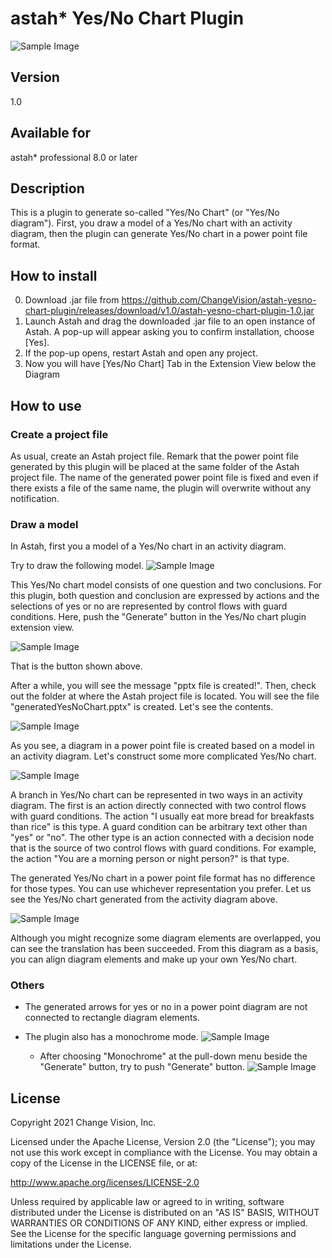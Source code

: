 astah* Yes/No Chart Plugin
===============================
![Sample Image](doc/yesnochart.png)

Version
----------------
1.0

Available for
----------------
astah* professional 8.0 or later

Description
----------------
This is a plugin to generate so-called "Yes/No Chart" (or "Yes/No diagram").
First, you draw a model of a Yes/No chart with an activity diagram, then the plugin can generate Yes/No chart in a power point file format.

How to install
----------------

0. Download .jar file from
   https://github.com/ChangeVision/astah-yesno-chart-plugin/releases/download/v1.0/astah-yesno-chart-plugin-1.0.jar
1. Launch Astah and drag the downloaded .jar file to an open instance of Astah.  A pop-up will appear asking you to confirm installation, choose [Yes].
2. If the pop-up opens, restart Astah and open any project.
3. Now you will have [Yes/No Chart] Tab in the Extension View below the Diagram

How to use
----------------
### Create a project file
As usual, create an Astah project file.  Remark that the power point file generated by this plugin will be placed at the same folder of the Astah project file.  The name of the generated power point file is fixed and even if there exists a file of the same name, the plugin will overwrite without any notification.

### Draw a model
In Astah, first you a model of a Yes/No chart in an activity diagram.

Try to draw the following model.
![Sample Image](doc/image08-1.png)

This Yes/No chart model consists of one question and two conclusions.
For this plugin, both question and conclusion are expressed by actions
and the selections of yes or no are represented by control flows with guard conditions.
Here, push the "Generate" button in the Yes/No chart plugin extension view.

![Sample Image](doc/image09.png)

That is the button shown above.

After a while, you will see the message "pptx file is created!".
Then, check out the folder at where the Astah project file is located.
You will see the file "generatedYesNoChart.pptx" is created.
Let's see the contents.

![Sample Image](doc/image10.png)

As you see, a diagram in a power point file is created based on a model in an activity diagram.
Let's construct some more complicated Yes/No chart.

![Sample Image](doc/image11.png)

A branch in Yes/No chart can be represented in two ways in an activity diagram. 
The first is an action directly connected with two control flows with guard conditions.
The action "I usually eat more bread for breakfasts than rice" is this type.
A guard condition can be arbitrary text other than "yes" or "no".
The other type is an action connected with a decision node that is the source of two control flows with guard conditions.
For example, the action "You are a morning person or night person?" is that type.

The generated Yes/No chart in a power point file format has no difference for those types.  You can use whichever representation you prefer.
Let us see the Yes/No chart generated from the activity diagram above.

![Sample Image](doc/image12.png)

Although you might recognize some diagram elements are overlapped, you can see the translation has been succeeded.  From this diagram as a basis, you can align diagram elements and make up your own Yes/No chart.

### Others
* The generated arrows for yes or no in a power point diagram are not connected to rectangle diagram elements.
* The plugin also has a monochrome mode.
![Sample Image](doc/image13.png)

    - After choosing "Monochrome" at the pull-down menu beside the "Generate" button, try to push "Generate" button.
![Sample Image](doc/image06.png)

License
---------------
Copyright 2021 Change Vision, Inc.

Licensed under the Apache License, Version 2.0 (the "License");
you may not use this work except in compliance with the License.
You may obtain a copy of the License in the LICENSE file, or at:

<http://www.apache.org/licenses/LICENSE-2.0>

Unless required by applicable law or agreed to in writing, software
distributed under the License is distributed on an "AS IS" BASIS,
WITHOUT WARRANTIES OR CONDITIONS OF ANY KIND, either express or implied.
See the License for the specific language governing permissions and
limitations under the License.



